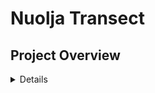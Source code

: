 # Nuolja Transect

## Project Overview
<details>
The Nuolja Transect project involves processing data from transect surveys conducted in the Nuolja region. The key components of the project include:

### Directory structure
<details>
<!-- TREE START -->
#### Directory Tree
```tree
project_directory/
├── build.docs.R 

├── data 

│   ├── DATAHERE.md 

├── descriptions 

├── docs 

│   ├── reference 

├── man 

├── old.script.R 

├── out 

├── plots 

│   ├── README.md 

├── R 

│   ├── helper.R 

│   ├── patterns.R 

│   ├── phenology.R 

│   ├── repack.R 

│   ├── snow.R 

│   └── validation 

│   │   ├── phenology.R 

│   │   └── snow.R 

├── README.md 

├── repack 

├── script.R 

```
<!-- TREE END -->
</details>

### Data Processing
- **Path Functions**: Functions to retrieve paths and directories within the data directory.
- **Filtering Functions**: Functions to filter data based on historical and contemporary perspectives.
- **Date Handling Functions**: Functions to extract and format dates from filenames.
- **Data Reading Functions**: Functions to read and process data files, inserting entries into target data structures.

### Key Functions and Their Purpose
#### Validation 
Validate the data in and log the errors into directory log/
### Example Data
An example of the data format used in this project can be found in the `descriptions/transect_description.csv` file. This file contains information about the transect points, including plot numbers, coordinates (latitude and longitude), and elevations.
#### Notes about Data
- There are inconsistencies in date naming within the dataset.
- One entry from 2022 is missing a valid date.
- Geotaging are inconsistent throught the dataset
</details>

## Operations
<details>

- **getPaths()**: Retrieves the paths of directories within a specified directory, optionally matching a pattern.
- **getDirs()**: Retrieves the names of directories within a specified directory, optionally matching a pattern.
- **getDataFilesPaths()**: Retrieves the paths of data files within a specified directory, optionally matching a pattern.
- **historical()**: Filters input to identify historical perspective.
- **contemporary()**: Filters input to identify contemporary perspective.
- **noneNum()**: Filters out non-numerical characters from input.
- **createDateAndFix()**: Converts a string to a Date object, fixing format if necessary.
- **formatDate()**: Extracts and formats dates from specific string formats.
- **extract_date()**: Extracts the date from a filename in YYYYMMDD format.
- **readFile()**: Reads and processes a data file, returning a structured data frame.
- **insert()**: Inserts a new entry into a target data structure.
- **drawPlots()**: Generates and saves plots based on the provided data frame.
- **dataframeBuilder()**: Builds a data frame by accumulating rows from provided data.

</details>

## Prerequisites
<details>
To run the project, ensure the following are installed and configured on your system:
1. **R and Rtools**  
   - Install the latest version of R from [CRAN](https://cran.r-project.org/).  
   - If on Windows, install Rtools for building and compiling packages.

2. **Required R Packages**  
   These will be install when running the script
   - `dplyr`
   - `ggplot2`
   - `tidyr`
   - `lubridate`
   - `readr`
   - `devtools`
   - `roxygen2`
   - `pkgdown`
</details>

## Instructions
<details>
   <summary>Running the Code in interactive enviroment</summary>
   1. Place your data directories into the `data` directory.
2. Run `Rscript script.r` to process the data. This will generate files in the `/repack` directory and output files in the `/out` directory.
3. Follow the prompted options to validate or generate files as required.

### Running an Interactive R Session in RStudio Terminal
Follow these steps to run your R script interactively in RStudio's terminal, ensuring the working directory is set correctly:

## Running an Interactive R Session in RStudio Terminal

Follow these steps to run your R script interactively in RStudio's terminal, ensuring the working directory is set correctly:

### Step 1: Change the Working Directory in RStudio
Before opening the terminal, set the working directory in RStudio using one of these methods:

#### Option 1: Use the GUI
1. Click on `Session > Set Working Directory > Choose Directory...`.
2. Navigate to the folder containing your R script and click `Open`.

#### Option 2: Use the Console
1. In the RStudio console, set the working directory manually by typing:
   ```r
   setwd("path/to/your/script")
   ```
### Step 2: Open the Terminal in RStudio
- In RStudio, go to `Tools > Terminal > New Terminal`.  
  Alternatively, use the shortcut:  
  - **Windows/Linux**: `Shift + Alt + T`  
  - **Mac**: `Shift + Option + T`

### 
- type
     ```r
   Rscript script.R
   ```
- This will run the script
</details>

## Documentation
<details>
<summary>More about documentation</summary>
The full documentation for this project is available as a GitHub Pages site. You can access it [here](https://nicklassundin.github.io/Abisko-CIRC-Nuolja-Transect/).

This documentation includes detailed information about the project's structure, data processing steps, and usage examples. It is generated automatically from the source code comments using `roxygen2` and `pkgdown`.

### How to Update Documentation
#### Manually
1. Enter `R` enviroment
2. Run `devtools::document()`
3. Run `pkgdown::build_site()`
4. Exit `R` enviroment
3. push to repository
4. pull into master

<!-- #### Github workflow -->
<!-- 1. Ensure your code is properly documented using `roxygen2` comments. -->
<!-- 2. Push your changes to the `beta` branch. -->
<!-- 3. The GitHub Actions workflow will automatically generate and deploy the updated documentation to GitHub Pages. -->
</details>

## Data Formating
<details>
<summary>About formating and data produced by the code</summary>

### File Format Specification for `repack/`

The files in the `repack/` directory are structured as CSV files with detailed information about geographical plots and their associated data. Each file adheres to the following schema:

#### Snow Data
##### Column Descriptions

| **Column Name**  | **Description**                                                                                              |
|-------------------|------------------------------------------------------------------------------------------------------------|
| `plot`           | The plot number associated with the data entry.                                                            |
| `subplot`        | The subplot number within the plot.                                                                         |
| `proj_factor`    | A calculated projection factor, used for scaling or alignment in analyses.                                  |
| `id`             | A unique identifier for each record, formatted as `NS-YYYYMMDD-XXX`, where `XXX` is the sequential entry.  |
| `date`           | The date of the record, formatted as `YYYY-MM-DD`.                                                         |
| `latitude`       | The latitude of the recorded point in decimal degrees.                                                     |
| `longitude`      | The longitude of the recorded point in decimal degrees.                                                    |
| `elevation`      | The elevation at the specific point, measured in meters.                                                   |
| `contemporary`   | A label indicating the contemporary observation status. Possible values:                                    |
|                  | - `o`: Open                                                                                         |
|                  | - `s`: Snow                                                                                              |
|                  | - `os`: Both Open and Snow                                                                        |
| `historical`     | A label indicating the historical observation status. Possible values:                                     |
|                  | - `o`: Open                                                                                         |
|                  | - `s`: Snow                                                                                              |

##### File Characteristics

- **CSV Format**: The files are plain-text, comma-separated value files with a header row for column names.
- **Consistency**: Each row corresponds to a single data point, and all columns are present for every entry.
- **Data Use**: These files are used for analyzing environmental or geographical changes across plots and subplots.

##### Example Data

Below is an excerpt to illustrate the format:

```csv
"plot","subplot","proj_factor","id","date","latitude","longitude","elevation","contemporary","historical"
20,78,3357.62764497642,"NS-20180506-001","2018-05-06","68.37261122","18.69783956",1180.841,"o","o"
19,76,3260.95020778743,"NS-20180506-004","2018-05-06","68.37218199","18.69989872",1169.419,"os","s"
18,69,2957.15889307984,"NS-20180506-011","2018-05-06","68.37041561","18.70585272",1103.361,"s","s"
```
### Phenology Data
TODO
### File Format Specification for `out/`

The files in the `out/` directory include CSV files with data representing daily snow of various plot statuses. Each file adheres to the following schema:

#### Snow Data
##### Column Descriptions

| **Column Name** | **Description**                                                                                   |
|------------------|---------------------------------------------------------------------------------------------------|
| `DOY`           | Day of the Year (DOY) for the recorded observations.                                              |
| `plot/subplot`  | The plot number associated with the data entry.                                                   |
| `s`             | Proportion of open categorized as "Snow" for the given plot and day.                    |
| `so`            | Proportion of open categorized as "Snow and Open" for the given plot and day.    |
| `o`             | Proportion of open categorized as "Open" for the given plot and day.               |
| `os`            | Proportion of open categorized as "Open and Snow" for the given plot and day.    |

##### File Characteristics

- **CSV Format**: The files are plain-text, comma-separated value files with a header row for column names.
- **Proportional Data**: The columns `s`, `so`, `o`, and `os` represent proportions (values between 0 and 1) for each category.
- **Daily Observations**: Each row corresponds to a specific day and plot.

##### Example Data

Below is an excerpt to illustrate the format:

```csv
"DOY","plot","s","so","o","os"
126,6,0.0540559471516565,0.21497303215613,0.0818149541820005,0.649156066510213
126,7,0,0.318104640512793,0.139848133706484,0.542047225780723
126,8,0.123763616329758,0.876236383670242,0,0
126,9,0,0.863436913617926,0,0.136563086382074
126,10,0.768916411918146,0,0.0997298448068066,0.13135374327
```
#### Phenology Data
TODO
</details>
